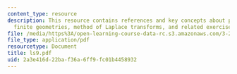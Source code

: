 ```yaml
---
content_type: resource
description: This resource contains references and key concepts about periodic or
  finite geometries, method of Laplace transforms, and related exercise.
file: /media/https%3A/open-learning-course-data-rc.s3.amazonaws.com/3-21-kinetic-processes-in-materials-spring-2006/2a3e416d22baf36a6ff9fc01b4458932_ls9.pdf
file_type: application/pdf
resourcetype: Document
title: ls9.pdf
uid: 2a3e416d-22ba-f36a-6ff9-fc01b4458932
---
```

